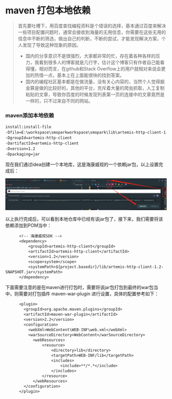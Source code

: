 # maven 打包本地依赖

> 首先要吐槽下，用百度查找编程资料是个错误的选择，基本通过百度来解决一些项目配置问题时，通常会接收到海量的无用信息，你需要在这些无用的信息中不断的筛选，做出自己的判断，不断的尝试，才能发现解决方案，个人发现了导致这种现象的原因。
>
> * 国内的分享意识不是很强烈，大家都非常的忙，存在着各种各样的压力，我看到很多人的博客就是几行字，估计这个博客只有作者自己能看得懂，相对而言，在github和Stack Overflow上的用户就相对来说会更加的热情一点，基本上在上面能很快的找到答案。
> * 国内的编程社区基本都是在做流量，没有关心内容的，当然个人觉得掘金算是做的比较好的，其他的平台，充斥着大量的爬虫抓取，人工复制粘贴的文章，导致你百度的时候发现列表第一页的连接中的文章竟然是一样的，只不过来自不同的网站。

### maven添加本地依赖

```bash
install:install-file   
-Dfile=E:\workspace\smoparkworkspace\smopark\lib\artemis-http-client-1.2-SNAPSHOT.jar  
-DgroupId=artemis-http-client  
-DartifactId=artemis-http-client  
-Dversion=1.2  
-Dpackaging=jar
```

现在我们通过idea创建一个本地库，这是海康威视的一个依赖jar包，以上设置完成后：

![](../.gitbook/assets/image.png)

以上执行完成后，可以看到本地仓库中已经有该jar包了，接下来，我们需要将该依赖添加到POM当中：

```markup
	  <!-- 海康威视SDK -->
	  <dependency>
		  <groupId>artemis-http-client</groupId>
		  <artifactId>artemis-http-client</artifactId>
		  <version>1.2</version>
		  <scope>system</scope>
		  <systemPath>${project.basedir}/lib/artemis-http-client-1.2-SNAPSHOT.jar</systemPath>
	  </dependency>
```

下面需要注意的是在maven进行打包时，需要将该jar包打包到最终的war包当中，则需要对打包插件 maven-war-plugin 进行设置，具体的配置参考如下：

```markup
      <plugin>
        <groupId>org.apache.maven.plugins</groupId>
        <artifactId>maven-war-plugin</artifactId>
        <version>2.2</version>
        <configuration>
          <webXml>WebContent\WEB-INF\web.xml</webXml>
          <warSourceDirectory>WebContent</warSourceDirectory>
			<webResources>
				<resource>
					<directory>lib</directory>
					<targetPath>WEB-INF/lib</targetPath>
					<includes>
						<include>**/*.*</include>
					</includes>
				</resource>
			</webResources>
        </configuration>
      </plugin>
```

